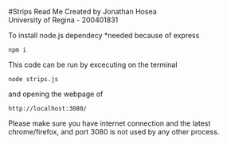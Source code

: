 #Strips Read Me
Created by Jonathan Hosea \
University of Regina - 200401831

To install node.js dependecy *needed because of express

```$xslt
npm i
```

This code can be run by excecuting on the terminal 

```$xslt
node strips.js
```

and opening the webpage of 

```
http://localhost:3080/
```
Please make sure you have internet connection and the latest chrome/firefox, and port 3080 is not used by any other process.